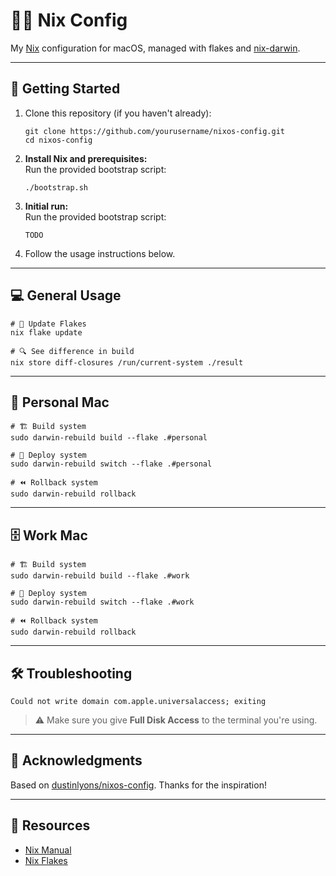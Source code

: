 # 🧑‍💻 Nix Config

My [Nix](https://nixos.org/) configuration for macOS, managed with flakes and [nix-darwin](https://github.com/LnL7/nix-darwin).

---

## 💾 Getting Started
1. Clone this repository (if you haven't already):
   ```shell
   git clone https://github.com/yourusername/nixos-config.git
   cd nixos-config
   ```
1. **Install Nix and prerequisites:**  
   Run the provided bootstrap script:
   ```shell
   ./bootstrap.sh
   ```
1. **Initial run:**  
   Run the provided bootstrap script:
   ```shell
   TODO
   ```   
1. Follow the usage instructions below.

---

## 💻 General Usage

```shell
# 🔄 Update Flakes
nix flake update

# 🔍 See difference in build
nix store diff-closures /run/current-system ./result
```

---

## 🏡 Personal Mac

```shell
# 🏗️ Build system
sudo darwin-rebuild build --flake .#personal

# 🚀 Deploy system
sudo darwin-rebuild switch --flake .#personal

# ⏪ Rollback system
sudo darwin-rebuild rollback
```

---

## 🗄️ Work Mac

```shell
# 🏗️ Build system
sudo darwin-rebuild build --flake .#work

# 🚀 Deploy system
sudo darwin-rebuild switch --flake .#work

# ⏪ Rollback system
sudo darwin-rebuild rollback
```

---

## 🛠️ Troubleshooting

`Could not write domain com.apple.universalaccess; exiting`  
> ⚠️ Make sure you give **Full Disk Access** to the terminal you're using.

---

## 🙏 Acknowledgments

Based on [dustinlyons/nixos-config](https://github.com/dustinlyons/nixos-config). Thanks for the inspiration!

---

## 💼 Resources

- [Nix Manual](https://nixos.org/manual/nix/stable/)
- [Nix Flakes](https://nixos.wiki/wiki/Flakes)
